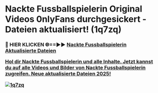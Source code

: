# Nackte Fussballspielerin Original Videos 0nlyFans durchgesickert - Dateien aktualisiert! (1q7zq)

<h3>🔴 HIER KLICKEN 🌐==►► <a href="https://tinyurl.com/h6vf6nb8" rel="nofollow">Nackte Fussballspielerin Aktualisierte Dateien

Hol dir Nackte Fussballspielerin und alle Inhalte. Jetzt kannst du auf alle Videos und Bilder von Nackte Fussballspielerin zugreifen. Neue aktualisierte Dateien 2025!

[![1q7zq](https://i.imgur.com/sD4kR3V.gif)](https://tinyurl.com/h6vf6nb8)
